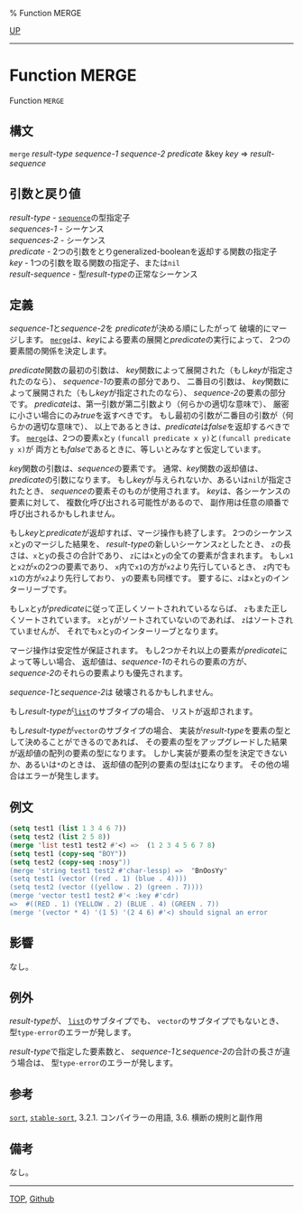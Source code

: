% Function MERGE

[UP](17.3.html)  

---

# Function MERGE


Function `MERGE`


## 構文

`merge` *result-type* *sequence-1* *sequence-2* *predicate*
 &key *key* => *result-sequence*


## 引数と戻り値

*result-type* - [`sequence`](17.3.sequence.html)の型指定子  
*sequences-1* - シーケンス  
*sequences-2* - シーケンス  
*predicate* - 2つの引数をとりgeneralized-booleanを返却する関数の指定子  
*key* - 1つの引数を取る関数の指定子、または`nil`  
*result-sequence* - 型*result-type*の正常なシーケンス


## 定義

*sequence-1*と*sequence-2*を
*predicate*が決める順にしたがって
破壊的にマージします。
[`merge`](17.3.merge.html)は、*key*による要素の展開と*predicate*の実行によって、
2つの要素間の関係を決定します。

*predicate*関数の最初の引数は、
*key*関数によって展開された（もし*key*が指定されたのなら）、
*sequence-1*の要素の部分であり、
二番目の引数は、
*key*関数によって展開された（もし*key*が指定されたのなら）、
*sequence-2*の要素の部分です。
*predicate*は、第一引数が第二引数より（何らかの適切な意味で）、
厳密に小さい場合にのみ*true*を返すべきです。
もし最初の引数が二番目の引数が（何らかの適切な意味で）、
以上であるときは、*predicate*は*false*を返却するべきです。
[`merge`](17.3.merge.html)は、2つの要素`x`と`y`
`(funcall predicate x y)`と`(funcall predicate y x)`が
両方とも*false*であるときに、等しいとみなすと仮定しています。

*key*関数の引数は、*sequence*の要素です。
通常、*key*関数の返却値は、*predicate*の引数になります。
もし*key*が与えられないか、あるいは`nil`が指定されたとき、
*sequence*の要素そのものが使用されます。
*key*は、各シーケンスの要素に対して、
複数化呼び出される可能性があるので、
副作用は任意の順番で呼び出されるかもしれません。

もし*key*と*predicate*が返却すれば、マージ操作も終了します。
2つのシーケンス`x`と`y`のマージした結果を、
*result-type*の新しいシーケンス`z`としたとき、
`z`の長さは、`x`と`y`の長さの合計であり、
`z`には`x`と`y`の全ての要素が含まれます。
もし`x1`と`x2`が`x`の2つの要素であり、
`x`内で`x1`の方が`x2`より先行しているとき、
`z`内でも`x1`の方が`x2`より先行しており、
`y`の要素も同様です。
要するに、`z`は`x`と`y`のインターリーブです。

もし`x`と`y`が*predicate*に従って正しくソートされれているならば、
`z`もまた正しくソートされています。
`x`と`y`がソートされていないのであれば、
`z`はソートされていませんが、
それでも`x`と`y`のインターリーブとなります。

マージ操作は安定性が保証されます。
もし2つかそれ以上の要素が*predicate*によって等しい場合、
返却値は、*sequence-1*のそれらの要素の方が、
*sequence-2*のそれらの要素よりも優先されます。

*sequence-1*と*sequence-2*は 破壊されるかもしれません。

もし*result-type*が[`list`](14.2.list-system-class.html)のサブタイプの場合、
リストが返却されます。

もし*result-type*が`vector`のサブタイプの場合、
実装が*result-type*を要素の型として決めることができるのであれば、
その要素の型をアップグレードした結果が返却値の配列の要素の型になります。
しかし実装が要素の型を決定できないか、あるいは`*`のときは、
返却値の配列の要素の型は[`t`](4.4.t-system-class.html)になります。
その他の場合はエラーが発生します。


## 例文

```lisp
(setq test1 (list 1 3 4 6 7))
(setq test2 (list 2 5 8))
(merge 'list test1 test2 #'<) =>  (1 2 3 4 5 6 7 8)
(setq test1 (copy-seq "BOY"))
(setq test2 (copy-seq :nosy"))
(merge 'string test1 test2 #'char-lessp) =>  "BnOosYy"
(setq test1 (vector ((red . 1) (blue . 4))))
(setq test2 (vector ((yellow . 2) (green . 7))))
(merge 'vector test1 test2 #'< :key #'cdr) 
=>  #((RED . 1) (YELLOW . 2) (BLUE . 4) (GREEN . 7)) 
(merge '(vector * 4) '(1 5) '(2 4 6) #'<) should signal an error
```


## 影響

なし。


## 例外

*result-type*が、
[`list`](14.2.list-system-class.html)のサブタイプでも、
`vector`のサブタイプでもないとき、
型`type-error`のエラーが発します。

*result-type*で指定した要素数と、
*sequence-1*と*sequence-2*の合計の長さが違う場合は、
型`type-error`のエラーが発します。



## 参考

[`sort`](17.3.sort.html),
[`stable-sort`](17.3.sort.html),
3.2.1. コンパイラーの用語,
3.6. 横断の規則と副作用


## 備考

なし。


---
[TOP](index.html),  [Github](https://github.com/nptcl/npt-japanese)

